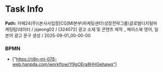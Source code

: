 # Task Info

**Path:** 카페24(주)\본사사업장\[CG]MI본부\마케팅센터\성장전략그룹\글로벌디지털마케팅팀\데이터 / jsjeong02 / [324072] 광고 소재 및 콘텐츠 제작 _ 페이스북 영어, 일본어 광고 문구 생성 / 2025-09-01_00-00-00

### BPMN
- ["https://n8n-mi-078-web.hanpda.com/workflow/Y9gOEra8HHGehawq"]

